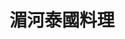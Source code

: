 ---
title: "湄河泰國料理"
description: "湄河泰國料理"
layout: shop
keywords:
  - 美食競賽
  - 台灣美食
  - 美食精選
datePublished: "2025-06-30"
dateModified: "2025-07-03"
city: "台北市"
district: "大安區"
address: "台北市大安區延吉街157-3號"
phone: "0227523051"
geo: "25.039559842386122, 121.55507075319439"
google_map: "https://maps.app.goo.gl/pkiRsKHubQYLMPXt9"
footinder: "https://footinder.com.tw/%E5%8F%B0%E5%8C%97%E5%B8%82%E5%A4%A7%E5%AE%89%E5%8D%80/36601/"
official: "https://www.facebook.com/MaekungRestaurant/"
award:
  - name: "500盤"
    year: "2024"
    entries:
      - dishes:
          - "香蘭雞"

---